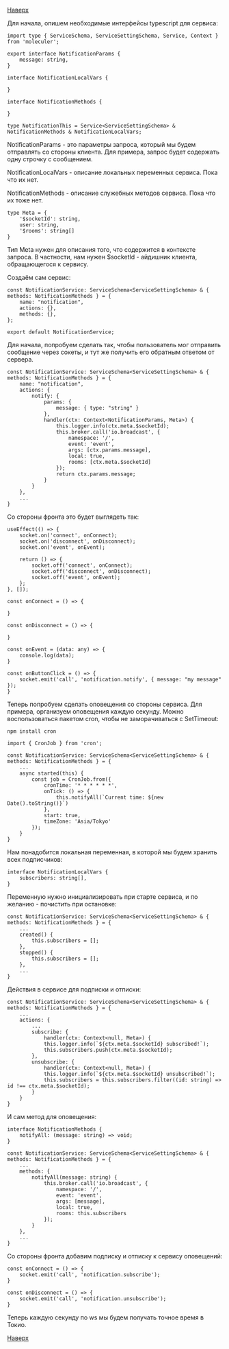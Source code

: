 [Наверх](Moleculer-js)

Для начала, опишем необходимые интерфейсы typescript для сервиса:

```
import type { ServiceSchema, ServiceSettingSchema, Service, Context } from 'moleculer';

export interface NotificationParams {
	message: string,
}

interface NotificationLocalVars {
	
}

interface NotificationMethods {
	
}

type NotificationThis = Service<ServiceSettingSchema> & NotificationMethods & NotificationLocalVars;
```

NotificationParams - это параметры запроса, который мы будем отправлять со стороны клиента. Для примера, запрос будет содержать одну строчку с сообщением.

NotificationLocalVars - описание локальных переменных сервиса. Пока что их нет.

NotificationMethods - описание служебных методов сервиса. Пока что их тоже нет.

```
type Meta = {
	'$socketId': string,
	user: string,
	'$rooms': string[]
}
```

Тип Meta нужен для описания того, что содержится в контексте запроса. В частности, нам нужен $socketId - айдишник клиента, обращающегося к сервису.

Создаём сам сервис:
```
const NotificationService: ServiceSchema<ServiceSettingSchema> & { methods: NotificationMethods } = {
	name: "notification",
	actions: {},
	methods: {},
};

export default NotificationService;
```

Для начала, попробуем сделать так, чтобы пользователь мог отправить сообщение через сокеты, и тут же получить его обратным ответом от сервера.

```
const NotificationService: ServiceSchema<ServiceSettingSchema> & { methods: NotificationMethods } = {
	name: "notification",
	actions: {
		notify: {
			params: {
				message: { type: "string" }
			},
			handler(ctx: Context<NotificationParams, Meta>) {
				this.logger.info(ctx.meta.$socketId);
				this.broker.call('io.broadcast', {
					namespace: '/',
					event: 'event',
					args: [ctx.params.message],
					local: true,
					rooms: [ctx.meta.$socketId]
				});
				return ctx.params.message;
			}
		}
	},
	...
}
```

Со стороны фронта это будет выглядеть так:
```
useEffect(() => {
	socket.on('connect', onConnect);
	socket.on('disconnect', onDisconnect);
	socket.on('event', onEvent);

	return () => {
		socket.off('connect', onConnect);
		socket.off('disconnect', onDisconnect);
		socket.off('event', onEvent);
	};
}, []);

const onConnect = () => {
	
}

const onDisconnect = () => {
	
}

const onEvent = (data: any) => {
	console.log(data);
}

const onButtonClick = () => {
	socket.emit('call', 'notification.notify', { message: "my message" });
}
```

Теперь попробуем сделать оповещения со стороны сервиса. Для примера, организуем оповещения каждую секунду.
Можно воспользоваться пакетом cron, чтобы не заморачиваться с SetTimeout:
```
npm install cron
```

```
import { CronJob } from 'cron';
```

```
const NotificationService: ServiceSchema<ServiceSettingSchema> & { methods: NotificationMethods } = {
	...
	async started(this) {
		const job = CronJob.from({
			cronTime: '* * * * * *',
			onTick: () => {
				this.notifyAll(`Current time: ${new Date().toString()}`)
			},
			start: true,
			timeZone: 'Asia/Tokyo'
		});
	}
}
```

Нам понадобится локальная переменная, в которой мы будем хранить всех подписчиков:

```
interface NotificationLocalVars {
	subscribers: string[],
}
```

Переменную нужно инициализировать при старте сервиса, и по желанию - почистить при остановке:

```
const NotificationService: ServiceSchema<ServiceSettingSchema> & { methods: NotificationMethods } = {
	...
	created() {
		this.subscribers = [];
	},
	stopped() {
		this.subscribers = [];
	},
	...
}
```

Действия в сервисе для подписки и отписки:
```
const NotificationService: ServiceSchema<ServiceSettingSchema> & { methods: NotificationMethods } = {
	...
	actions: {
		...
		subscribe: {
			handler(ctx: Context<null, Meta>) {
			this.logger.info(`${ctx.meta.$socketId} subscribed!`);
			this.subscribers.push(ctx.meta.$socketId);
		},
		unsubscribe: {
			handler(ctx: Context<null, Meta>) {
			this.logger.info(`${ctx.meta.$socketId} unsubscribed!`);
			this.subscribers = this.subscribers.filter((id: string) => id !== ctx.meta.$socketId);
		}
	}
}

```

И сам метод для оповещения:

```
interface NotificationMethods {
	notifyAll: (message: string) => void;
}
```

```
const NotificationService: ServiceSchema<ServiceSettingSchema> & { methods: NotificationMethods } = {
	...
	methods: {
		notifyAll(message: string) {
			this.broker.call('io.broadcast', {
				namespace: '/',
				event: 'event',
				args: [message],
				local: true,
				rooms: this.subscribers
			});
		}
	},
	...
}
```

Со стороны фронта добавим подписку и отписку к сервису оповещений:

```
const onConnect = () => {
	socket.emit('call', 'notification.subscribe');
}

const onDisconnect = () => {
	socket.emit('call', 'notification.unsubscribe');
}
```

Теперь каждую секунду по ws мы будем получать точное время в Токио.

[Наверх](Moleculer-js)